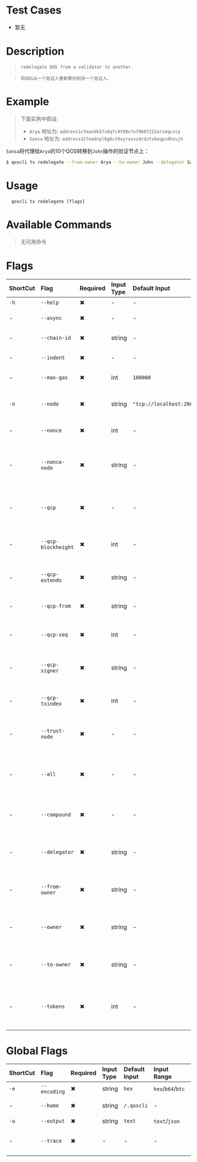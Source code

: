 # Test Cases

- 暂无

# Description
>     redelegate QOS from a validator to another.

>     将QOS从一个验证人重新委托到另一个验证人。

# Example

> 下面实例中假设:
> - `Arya` 地址为: `address1ctmavdk57x0q7c9t98v7u79607222ars4qczcy`
> - `Sansa` 地址为: `address1t7eadnyl8g6ct9xyrasvz4rdztvkeqpc0hzujh`

`Sansa`将代理给`Arya`的10个QOS转移到`John`操作的验证节点上：
```bash
$ qoscli tx redelegate --from-owner Arya --to-owner John --delegator Sansa --tokens 10
```

# Usage
```
  qoscli tx redelegate [flags]
```

# Available Commands

>无可用命令

# Flags

| ShortCut | Flag                | Required | Input Type | Default Input             | Input Range | Description                                            |
|:---------|:--------------------|:---------|:-----------|:--------------------------|:------------|:-------------------------------------------------------|
| `-h`     | `--help`            | ✖        | -          | -                         | -           | 帮助文档                                                   |
| -        | `--async`           | ✖        | -          | -                         | -           | 是否异步广播交易                                               |
| -        | `--chain-id`        | ✖        | string     | -                         | -           | Tendermint节点的链ID                                       |
| -        | `--indent`          | ✖        | -          | -                         | -           | 向JSON响应添加缩进                                            |
| -        | `--max-gas`         | ✖        | int        | `100000`                  | -           | 每个Tx设置的气体限制值                                           |
| `-n`     | `--node`            | ✖        | string     | `"tcp://localhost:26657"` | -           | 为此链提供的Tendermint RPC接口: `<host>:<port>`                |
| -        | `--nonce`           | ✖        | int        | -                         | -           | 要签署Tx的帐户nonce                                          |
| -        | `--nonce-node`      | ✖        | string     | -                         | -           | 用于其他链查询账户nonce的Tendermint RPC接口: `tcp://<host>:<port>` |
| -        | `--qcp`             | ✖        | -          | -                         | -           | 是否启用QCP模式(qcp mode), 发送QCP Tx                          |
| -        | `--qcp-blockheight` | ✖        | int        | -                         | -           | QCP模式Flag标志: 原始Tx块高度，块高度必须大于0                          |
| -        | `--qcp-extends`     | ✖        | string     | -                         | -           | QCP模式Flag标志: QCP Tx扩展信息                                |
| -        | `--qcp-from`        | ✖        | string     | -                         | -           | QCP模式Flag标志: QCP Tx源链ID                                |
| -        | `--qcp-seq`         | ✖        | int        | -                         | -           | QCP模式Flag标志: QCP顺序                                     |
| -        | `--qcp-signer`      | ✖        | string     | -                         | -           | QCP模式Flag标志: QCP Tx签名者key名称                            |
| -        | `--qcp-txindex`     | ✖        | int        | -                         | -           | QCP模式Flag标志: 原始Tx索引                                    |
| -        | `--trust-node`      | ✖        | -          | -                         | -           | 是否信任连接的完整节点（不验证其响应证据）                                  |
| -        | `--all`             | ✖        | -          | -                         | -           | (主要参数)是否重新委托所有的QOS, 若为`true`则覆盖`--tokens`                    |
| -        | `--compound`        | ✖        | -          | -                         | -           | (主要参数)作为一个自委托者，收入是否计算为复利                                     |
| -        | `--delegator`       | ✖        | string     | -                         | -           | (主要参数)委托人账户本地密钥库名字或账户地址                                      |
| -        | `--from-owner`      | ✖        | string     | -                         | -           | (主要参数)源验证人账户本地密钥库名字或账户地址                                     |
| -        | `--owner`           | ✖        | string     | -                         | -           | (主要参数)验证人`Owner`账户本地密钥库名字或账户地址                               |
| -        | `--to-owner`        | ✖        | string     | -                         | -           | (主要参数)目标验证人账户本地密钥库名字或账户地址                                    |
| -        | `--tokens`          | ✖        | int        | -                         | -           | (主要参数)要增加的绑定token数量，不能大于操作者持有QOS数量                           |


# Global Flags

| ShortCut | Flag         | Required | Input Type | Default Input | Input Range       | Description  |
|:---------|:-------------|:---------|:-----------|:--------------|:------------------|:-------------|
| `-e`     | `--encoding` | ✖        | string     | `hex`         | `hex`/`b64`/`btc` | 二进制编码        |
| -        | `--home`     | ✖        | string     | `/.qoscli`    | -                 | 配置和数据的目录     |
| `-o`     | `--output`   | ✖        | string     | `text`        | `text`/`json`     | 输出格式         |
| -        | `--trace`    | ✖        | -          | -             | -                 | 打印出错时的完整堆栈跟踪 |
